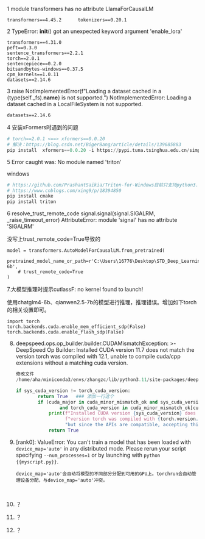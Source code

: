 1 module transformers has no attribute LlamaForCausalLM

```
transformers==4.45.2      tokenizers==0.20.1
```

2 TypeError: __init__() got an unexpected keyword argument 'enable_lora'

```
transformers==4.31.0
peft==0.3.0
sentence_transformers==2.2.1
torch==2.0.1
sentencepiece==0.2.0
bitsandbytes-windows==0.37.5
cpm_kernels==1.0.11
datasets==2.14.6
```

3 raise NotImplementedError(f"Loading a dataset cached in a {type(self._fs).__name__} is not supported.")
NotImplementedError: Loading a dataset cached in a LocalFileSystem is not supported.

```
datasets==2.14.6
```

4 安装xFormers时遇到的问题

```python
# torch==2.0.1 <==> xformers==0.0.20
# 解决：https://blog.csdn.net/BigerBang/article/details/139685883
pip install  xformers==0.0.20 -i https://pypi.tuna.tsinghua.edu.cn/simple
```

5 Error caught was: No module named 'triton'

windows

```python
# https://github.com/PrashantSaikia/Triton-for-Windows目前只支持python3.10
# https://www.cnblogs.com/xing9/p/18394850
pip install cmake
pip install triton
```

6 resolve_trust_remote_code signal.signal(signal.SIGALRM, _raise_timeout_error) AttributeError: module 'signal' has no attribute 'SIGALRM'

没写上trust_remote_code=True导致的

```
model = transformers.AutoModelForCausalLM.from_pretrained(
    pretrained_model_name_or_path=r'C:\Users\16776\Desktop\STD_Deep_Learning\HuggingfaceModel\chatglm2v1-6b',
    # trust_remote_code=True
)
```

7.大模型推理时提示cutlassF: no kernel found to launch!

使用chatglm4-6b、qianwen2.5-7b的模型进行推理，推理错误。增加如下torch的相关设置即可。

```
import torch
torch.backends.cuda.enable_mem_efficient_sdp(False)
torch.backends.cuda.enable_flash_sdp(False)
```

8. deepspeed.ops.op_builder.builder.CUDAMismatchException: >- DeepSpeed Op Builder: Installed CUDA version 11.7 does not match the version torch was compiled with 12.1, unable to compile cuda/cpp extensions without a matching cuda version.

   ```python
   修改文件
   /home/aha/miniconda3/envs/zhangzc/lib/python3.11/site-packages/deepspeed/ops/op_builder/builder.py

   if sys_cuda_version != torch_cuda_version:
           return True   ### 添加一行这个
           if (cuda_major in cuda_minor_mismatch_ok and sys_cuda_version in cuda_minor_mismatch_ok[cuda_major]
                   and torch_cuda_version in cuda_minor_mismatch_ok[cuda_major]):
               print(f"Installed CUDA version {sys_cuda_version} does not match the "
                     f"version torch was compiled with {torch.version.cuda} "
                     "but since the APIs are compatible, accepting this combination")
               return True
   ```

9. [rank0]: ValueError: You can't train a model that has been loaded with `device_map='auto'` in any distributed mode. Please rerun your script specifying `--num_processes=1` or by launching with `python {{myscript.py}}`.

   ```
   device_map='auto'会自动将模型的不同部分分配到可用的GPU上。torchrun会自动管理设备分配，与device_map='auto'冲突。
   ```

   ​

10. ？

11. ？

12. ？